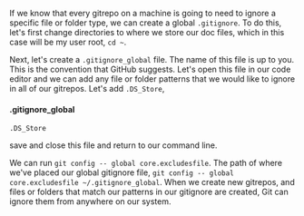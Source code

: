 If we know that every gitrepo on a machine is going to need to ignore a specific file or folder type, we can create a global `.gitignore`. To do this, let's first change directories to where we store our doc files, which in this case will be my user root, `cd ~`.

Next, let's create a `.gitignore_global` file. The name of this file is up to you. This is the convention that GitHub suggests. Let's open this file in our code editor and we can add any file or folder patterns that we would like to ignore in all of our gitrepos. Let's add `.DS_Store`, 

#### .gitignore_global
```
.DS_Store
```

save and close this file and return to our command line.

We can run `git config -- global core.excludesfile`. The path of where we've placed our global gitignore file, `git config -- global core.excludesfile ~/.gitignore_global`. When we create new gitrepos, and files or folders that match our patterns in our gitignore are created, Git can ignore them from anywhere on our system.
